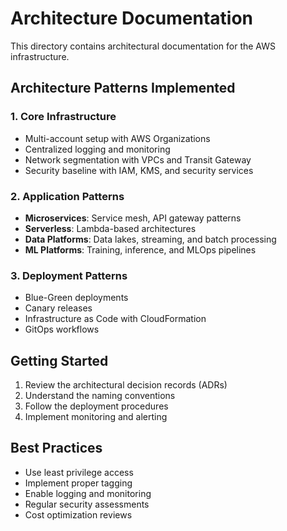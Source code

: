 # Architecture Documentation

This directory contains architectural documentation for the AWS infrastructure.

## Architecture Patterns Implemented

### 1. Core Infrastructure
- Multi-account setup with AWS Organizations
- Centralized logging and monitoring
- Network segmentation with VPCs and Transit Gateway
- Security baseline with IAM, KMS, and security services

### 2. Application Patterns
- **Microservices**: Service mesh, API gateway patterns
- **Serverless**: Lambda-based architectures
- **Data Platforms**: Data lakes, streaming, and batch processing
- **ML Platforms**: Training, inference, and MLOps pipelines

### 3. Deployment Patterns
- Blue-Green deployments
- Canary releases
- Infrastructure as Code with CloudFormation
- GitOps workflows

## Getting Started

1. Review the architectural decision records (ADRs)
2. Understand the naming conventions
3. Follow the deployment procedures
4. Implement monitoring and alerting

## Best Practices

- Use least privilege access
- Implement proper tagging
- Enable logging and monitoring
- Regular security assessments
- Cost optimization reviews
